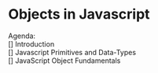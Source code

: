 # Objects in Javascript

Agenda:  
[] Introduction  
[] Javascript Primitives and Data-Types  
[] JavaScript Object Fundamentals